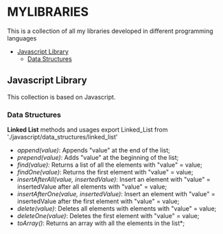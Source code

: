# MYLIBRARIES 
This is a collection of all my libraries developed in different programming languages

- [Javascript Library](#Javascript-Library)
    - [Data Structures](#Data-Structures)

## Javascript Library
This collection is based on Javascript.

### Data Structures
**Linked List**
methods and usages
    export Linked_List from './javascript/data_structures/linked_list'

- *append(value)*: Appends "value" at the end of the list;
- *prepend(value)*: Adds "value" at the beginning of the list;
- *find(value)*: Returns a list of all the elements with "value" = value;
- *findOne(value)*: Returns the first element with "value" = value;
- *insertAfterAll(value, insertedValue)*: Insert an element with "value" = insertedValue after all elements with "value" = value;
- *insertAfterOne(value, insertedValue)*: Insert an element with "value" = insertedValue after the first element with "value" = value;
- *delete(value)*: Deletes all elements with elements with "value" = value;
- *deleteOne(value)*: Deletes the first element with "value" = value;
- *toArray()*: Returns an array with all the elements in the list*;